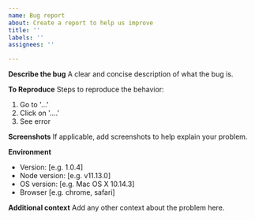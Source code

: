 ```yaml
---
name: Bug report
about: Create a report to help us improve
title: ''
labels: ''
assignees: ''

---
```


**Describe the bug**
A clear and concise description of what the bug is.

**To Reproduce**
Steps to reproduce the behavior:
1. Go to '...'
2. Click on '....'
3. See error

**Screenshots**
If applicable, add screenshots to help explain your problem.

**Environment**
 - Version: [e.g. 1.0.4]
 - Node version: [e.g. v11.13.0]
 - OS version: [e.g. Mac OS X 10.14.3]
 - Browser [e.g. chrome, safari]

**Additional context**
Add any other context about the problem here.
